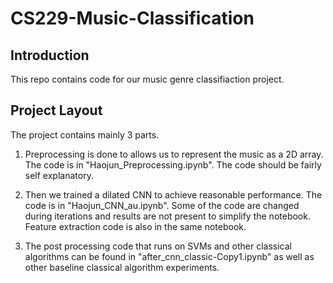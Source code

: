 # CS229-Music-Classification

## Introduction
This repo contains code for our music genre classifiaction project.

## Project Layout
The project contains mainly 3 parts.

1. Preprocessing is done to allows us to represent the music as a 2D array. The code is in "Haojun_Preprocessing.ipynb". The code should be fairly self explanatory.

2. Then we trained a dilated CNN to achieve reasonable performance. The code is in "Haojun_CNN_au.ipynb". Some of the code are changed during iterations and results are not present to simplify the notebook. Feature extraction code is also in the same notebook.

3. The post processing code that runs on SVMs and other classical algorithms can be found in "after_cnn_classic-Copy1.ipynb" as well as other baseline classical algorithm experiments.
